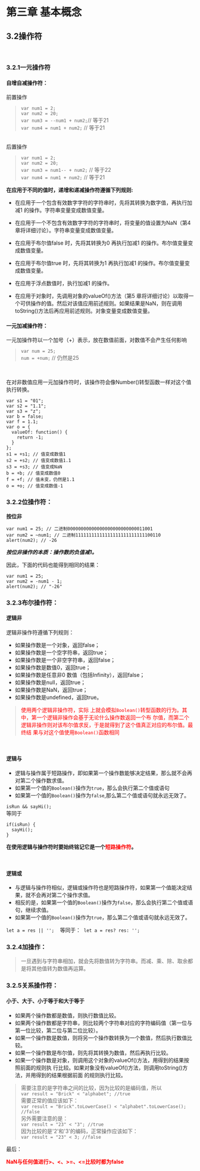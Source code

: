 # 第三章 基本概念
## 3.2操作符
&nbsp;

### 3.2.1一元操作符
#### 自增自减操作符：

前置操作<br/>
>`var num1 = 2;`<br/>
`var num2 = 20;`<br/>
`var num3 = --num1 + num2;`// 等于21<br/>
`var num4 = num1 + num2;` // 等于21<br/>

<br/>
后置操作

>`var num1 = 2;`<br/>
`var num2 = 20;`<br/>
`var num3 = num1-- + num2;` // 等于22<br/>
`var num4 = num1 + num2;` // 等于21<br/>

**在应用于不同的值时，递增和递减操作符遵循下列规则:**

+ 在应用于一个包含有效数字字符的字符串时，先将其转换为数字值，再执行加减1 的操作。字符串变量变成数值变量。

+ 在应用于一个不包含有效数字字符的字符串时，将变量的值设置为NaN（第4 章将详细讨论）。字符串变量变成数值变量。

+ 在应用于布尔值false 时，先将其转换为0 再执行加减1 的操作。布尔值变量变成数值变量。

+ 在应用于布尔值true 时，先将其转换为1 再执行加减1 的操作。布尔值变量变成数值变量。

+ 在应用于浮点数值时，执行加减1 的操作。

+ 在应用于对象时，先调用对象的valueOf()方法（第5 章将详细讨论）以取得一个可供操作的值。然后对该值应用前述规则。如果结果是NaN，则在调用toString()方法后再应用前述规则。对象变量变成数值变量。

#### 一元加减操作符：

一元加操作符以一个加号（+）表示，放在数值前面，对数值不会产生任何影响

>`var num = 25;`<br/>
`num = +num;` // 仍然是25

<br/>

在对非数值应用一元加操作符时，该操作符会像Number()转型函数一样对这个值执行转换。

```
var s1 = "01";
var s2 = "1.1";
var s3 = "z";
var b = false;
var f = 1.1;
var o = {
  valueOf: function() {
    return -1;
  }
};
s1 = +s1; // 值变成数值1
s2 = +s2; // 值变成数值1.1
s3 = +s3; // 值变成NaN
b = +b; // 值变成数值0
f = +f; // 值未变，仍然是1.1
o = +o; // 值变成数值-1
```

### 3.2.2位操作符：

**按位非**
```
var num1 = 25; // 二进制00000000000000000000000000011001
var num2 = ~num1; // 二进制11111111111111111111111111100110
alert(num2); // -26
```

***按位非操作的本质：操作数的负值减1。***

因此，下面的代码也能得到相同的结果：
```
var num1 = 25;
var num2 = -num1 - 1;
alert(num2); // "-26"
```

### 3.2.3布尔操作符：

#### 逻辑非

逻辑非操作符遵循下列规则：

+ 如果操作数是一个对象，返回false；
+ 如果操作数是一个空字符串，返回true；
+ 如果操作数是一个非空字符串，返回false；
+ 如果操作数是数值0，返回true；
+ 如果操作数是任意非0 数值（包括Infinity），返回false；
+ 如果操作数是null，返回true；
+ 如果操作数是NaN，返回true；
+ 如果操作数是undefined，返回true。

><font color="red">使用两个逻辑非操作符，实际
上就会模拟`Boolean()`转型函数的行为。其中，第一个逻辑非操作会基于无论什么操作数返回一个布
尔值，而第二个逻辑非操作则对该布尔值求反，于是就得到了这个值真正对应的布尔值。最终结
果与对这个值使用`Boolean()`函数相同</font>

<br/>

#### 逻辑与

+ 逻辑与操作属于短路操作，即如果第一个操作数能够决定结果，那么就不会再对第二个操作数求值。
+ 如果第一个值的`Boolean()`操作为`true`，那么会执行第二个值或语句
+ 如果第一个值的`Boolean()`操作为`false`,那么第二个值或语句就永远无效了。

`isRun && sayHi();` <br/>
等同于
```
if(isRun) {
  sayHi();
}
```
**在使用逻辑与操作符时要始终铭记它是一个<font color="red" >短路操作符</font>。**

<br/>

#### 逻辑或

+ 与逻辑与操作符相似，逻辑或操作符也是短路操作符，如果第一个值能决定结果，就不会再对第二个操作求值。
+ 相反的是，如果第一个值的`Boolean()`操作为`false`，那么会执行第二个值或语句，继续求值。
+ 如果第一个值的`Boolean()`操作为`true`，那么第二个值或语句就永远无效了。

`let a = res || '';`&nbsp;&nbsp;&nbsp;&nbsp;等同于：&nbsp;&nbsp;`let a = res? res: '';`

### 3.2.4加操作：

>一旦遇到与字符串相加，就会先将数值转为字符串。而减、乘、除、取余都是将其他值转为数值再运算。

### 3.2.5关系操作符：

#### 小于、大于、小于等于和大于等于

+ 如果两个操作数都是数值，则执行数值比较。
+ 如果两个操作数都是字符串，则比较两个字符串对应的字符编码值（第一位与第一位比较，第二位与第二位比较）。
+ 如果一个操作数是数值，则将另一个操作数转换为一个数值，然后执行数值比较。
+ 如果一个操作数是布尔值，则先将其转换为数值，然后再执行比较。
+ 如果一个操作数是对象，则调用这个对象的valueOf()方法，用得到的结果按照前面的规则执
行比较。如果对象没有valueOf()方法，则调用toString()方法，并用得到的结果根据前面
的规则执行比较。

>需要注意的是字符串之间的比较，因为比较的是编码值，所以<br/>
`var result = "Brick" < "alphabet"; //true`<br/>
需要正常的值应该如下：<br/>
`var result = "Brick".toLowerCase() < "alphabet".toLowerCase(); //false`<br/>
另外需要注意的是：<br/>
`var result = "23" < "3"; //true`<br/>
因为比较的是'2'和'3'的编码，正常操作应该如下：<br/>
`var result = "23" < 3; //false`

最后：

**<font color="red">NaN与任何值进行>、<、>=、<=比较时都为false</font>**

